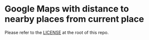 Google Maps with distance to nearby places from current place
=====================================================



Please refer to the [LICENSE](https://github.com/googlemaps/android-samples/blob/master/LICENSE) at the root of this repo.
